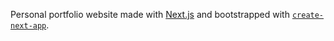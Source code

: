 Personal portfolio website made with [Next.js](https://nextjs.org) and bootstrapped with [`create-next-app`](https://nextjs.org/docs/app/api-reference/cli/create-next-app).
